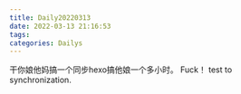 ```yaml
---
title: Daily20220313
date: 2022-03-13 21:16:53
tags:
categories: Dailys
---
```

干你娘他妈搞一个同步hexo搞他娘一个多小时。
Fuck！
test to synchronization.